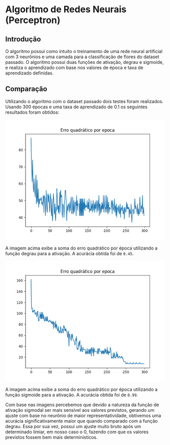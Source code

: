 # Algoritmo de Redes Neurais (Perceptron)

## Introdução

O algoritmo possui como intuito o treinamento de uma rede neural artificial com
3 neurônios e uma camada para a classificação de flores do dataset passado. O algoritmo
possui duas funções de ativação, degrau e sigmoide, e realiza o aprendizado com base nos
valores de época e taxa de aprendizado definidas.

## Comparação

Utilizando o algoritmo com o dataset passado dois testes foram realizados. Usando 300 épocas
e uma taxa de aprendizado de 0.1 os seguintes resultados foram obtidos:

![Função de ativação degrau](imgs/degrau.png)

A imagem acima exibe a soma do erro quadrático por época utilizando a função degrau para a ativação.
A acurácia obtida foi de `0.45`.

![Função de ativação sigmoide](imgs/sigmoide.png)

A imagem acima exibe a soma do erro quadrático por época utilizando a função sigmoide para a ativação.
A acurácia obtida foi de `0.99`.

Com base nas imagens percebemos que devido a natureza da função de ativação sigmodal ser mais sensível
aos valores previstos, gerando um ajuste com base no neurônio de maior representatividade, obtivemos
uma acurácia significativamente maior que quando comparado com a função degrau. Essa por sua vez, possui
um ajuste muito bruto após um determinado limiar, em nosso caso o 0, fazendo com que os valores previstos
fossem bem mais determinísticos.